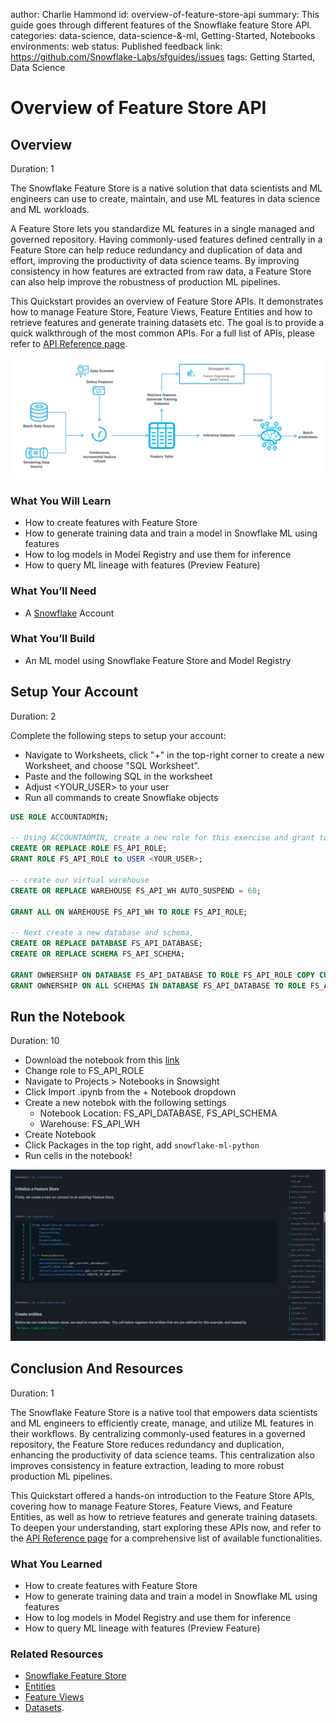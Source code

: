 author: Charlie Hammond
id: overview-of-feature-store-api
summary: This guide goes through different features of the Snowflake feature Store API.
categories: data-science, data-science-&-ml, Getting-Started, Notebooks
environments: web
status: Published 
feedback link: https://github.com/Snowflake-Labs/sfguides/issues
tags: Getting Started, Data Science 

# Overview of Feature Store API
<!-- ------------------------ -->
## Overview 
Duration: 1

The Snowflake Feature Store is a native solution that data scientists and ML engineers can use to create, maintain, and use ML features in data science and ML workloads.

A Feature Store lets you standardize ML features in a single managed and governed repository. Having commonly-used features defined centrally in a Feature Store can help reduce redundancy and duplication of data and effort, improving the productivity of data science teams. By improving consistency in how features are extracted from raw data, a Feature Store can also help improve the robustness of production ML pipelines.

This Quickstart provides an overview of Feature Store APIs. It demonstrates how to manage Feature Store, Feature Views, Feature Entities and how to retrieve features and generate training datasets etc. The goal is to provide a quick walkthrough of the most common APIs. For a full list of APIs, please refer to [API Reference page](https://docs.snowflake.com/en/developer-guide/snowpark-ml/reference/latest/feature_store).

![feature-store-overview](assets/snowflake-feature-store.png)

### What You Will Learn 
- How to create features with Feature Store
- How to generate training data and train a model in Snowflake ML using features
- How to log models in Model Registry and use them for inference
- How to query ML lineage with features (Preview Feature)

### What You’ll Need 
- A [Snowflake](https://app.snowflake.com/) Account

### What You’ll Build 
- An ML model using Snowflake Feature Store and Model Registry

<!-- ------------------------ -->
## Setup Your Account
Duration: 2

Complete the following steps to setup your account:
- Navigate to Worksheets, click "+" in the top-right corner to create a new Worksheet, and choose "SQL Worksheet".
- Paste and the following SQL in the worksheet 
- Adjust <YOUR_USER> to your user
- Run all commands to create Snowflake objects

```sql
USE ROLE ACCOUNTADMIN;

-- Using ACCOUNTADMIN, create a new role for this exercise and grant to applicable users
CREATE OR REPLACE ROLE FS_API_ROLE;
GRANT ROLE FS_API_ROLE to USER <YOUR_USER>;

-- create our virtual warehouse
CREATE OR REPLACE WAREHOUSE FS_API_WH AUTO_SUSPEND = 60;

GRANT ALL ON WAREHOUSE FS_API_WH TO ROLE FS_API_ROLE;

-- Next create a new database and schema,
CREATE OR REPLACE DATABASE FS_API_DATABASE;
CREATE OR REPLACE SCHEMA FS_API_SCHEMA;

GRANT OWNERSHIP ON DATABASE FS_API_DATABASE TO ROLE FS_API_ROLE COPY CURRENT GRANTS;
GRANT OWNERSHIP ON ALL SCHEMAS IN DATABASE FS_API_DATABASE TO ROLE FS_API_ROLE COPY CURRENT GRANTS;
```

<!-- ------------------------ -->
## Run the Notebook
Duration: 10

- Download the notebook from this [link](https://github.com/Snowflake-Labs/sfguide-overview-of-feature-store-api/blob/main/notebooks/0_start_here.ipynb)
- Change role to FS_API_ROLE
- Navigate to Projects > Notebooks in Snowsight
- Click Import .ipynb from the + Notebook dropdown
- Create a new notebok with the following settings
  - Notebook Location: FS_API_DATABASE, FS_API_SCHEMA
  - Warehouse: FS_API_WH
- Create Notebook
- Click Packages in the top right, add `snowflake-ml-python`
- Run cells in the notebook!

![feature-store-api-notebook](assets/feature-store-api-notebook.png)

<!-- ------------------------ -->
## Conclusion And Resources
Duration: 1

The Snowflake Feature Store is a native tool that empowers data scientists and ML engineers to efficiently create, manage, and utilize ML features in their workflows. By centralizing commonly-used features in a governed repository, the Feature Store reduces redundancy and duplication, enhancing the productivity of data science teams. This centralization also improves consistency in feature extraction, leading to more robust production ML pipelines.

This Quickstart offered a hands-on introduction to the Feature Store APIs, covering how to manage Feature Stores, Feature Views, and Feature Entities, as well as how to retrieve features and generate training datasets. To deepen your understanding, start exploring these APIs now, and refer to the [API Reference page](https://docs.snowflake.com/en/developer-guide/snowpark-ml/reference/latest/feature_store) for a comprehensive list of available functionalities.

### What You Learned
- How to create features with Feature Store
- How to generate training data and train a model in Snowflake ML using features
- How to log models in Model Registry and use them for inference
- How to query ML lineage with features (Preview Feature)

### Related Resources
- [Snowflake Feature Store](https://docs.snowflake.com/en/developer-guide/snowflake-ml/feature-store/overview)
- [Entities](https://docs.snowflake.com/en/developer-guide/snowflake-ml/feature-store/entities)
- [Feature Views](https://docs.snowflake.com/en/developer-guide/snowflake-ml/feature-store/feature-views)
- [Datasets](https://docs.snowflake.com/en/developer-guide/snowflake-ml/feature-store/modeling#generating-datasets-for-training).